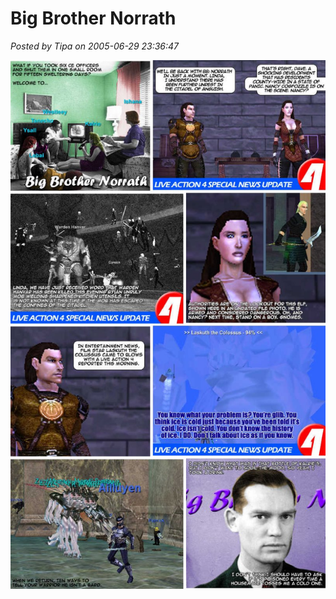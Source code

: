 # Big Brother Norrath

*Posted by Tipa on 2005-06-29 23:36:47*

![](../../../uploads/2009/01/2005-06-29-big-brother-norrath.jpg)

